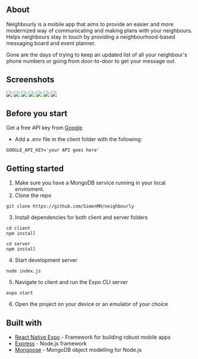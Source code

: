 ## About

Neighbourly is a mobile app that aims to provide an easier and more modernized way of communicating and making plans with your neighbours.
Helps neighbours stay in touch by providing a neighbourhood-based messaging board and event planner.

Gone are the days of trying to keep an updated list of all your neighbour's phone numbers or going from door-to-door to get your message out. 



## Screenshots

![](https://i.imgur.com/iWViYDK.jpg)  ![](https://i.imgur.com/LO7TsR8.jpg)  ![](https://i.imgur.com/EEoi0YM.jpg)  ![](https://i.imgur.com/4tqQmu0.jpg)  ![](https://i.imgur.com/BLZdD2A.jpg)  ![](https://i.imgur.com/q1vy656.jpg)  ![](https://i.imgur.com/3WesH9y.jpg)

## Before you start

Get a free API key from [Google](https://developers.google.com/maps/documentation/javascript/get-api-key)

- Add a .env file in the client folder with the following:
```
GOOGLE_API_KEY='your API goes here'
```

## Getting started

1. Make sure you have a MongoDB service running in your local enviroment.
2. Clone the repo

```
git clone https://github.com/SimenMH/neighbourly
```

3. Install dependencies for both client and server folders
```
cd client
npm install
```
```
cd server
npm install
```

4. Start development server

```
node index.js
```

5. Navigate to client and run the Expo CLI server

```
expo start
```

6. Open the project on your device or an emulator of your choice




## Built with

* [React Native Expo](https://expo.io/) - Framework for building robust mobile apps
* [Express](https://expressjs.com) - Node.js framework
* [Mongoose](https://mongoosejs.com) - MongoDB object modelling for Node.js

